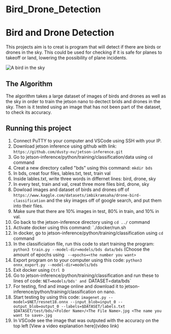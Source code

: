 # Bird_Drone_Detection

# Bird and Drone Detection

 This projects aim is to creat is program that will detect if there are birds or drones in the sky. This could be used for checking if it is safe for planes to takeoff or land, lowering the possibility of plane incidents. 

![A bird in the sky](![out1](https://github.com/James-Ace-G/Bird_Drone_Detection/assets/139392039/07e75958-484b-4441-bbd6-9438baff610d)
)

## The Algorithm

The algorithm takes a large dataset of images of birds and drones as well as the sky in order to train the jetson nano to dectect brids and drones in the sky. Then is it tested using an image that has not been part of the dataset, to check its accuracy. 

## Running this project

1. Connect PuTTY to your computer and VSCode using SSH with your IP. 
2. Download jetson inference using github with link: `https://github.com/dusty-nv/jetson-inference.git`
3. Go to jetson-inference/python/training/classification/data using `cd` command
4. Creat a new directory called "bds" using this command: `mkdir bds`
5. In bds, creat four files, lables.txt, test, train val
6. Inside lables.txt, write three words in differnet lines: bird, drone, sky
7. In every test, train and val, creat three more files bird, drone, sky
8. Dowload images and dataset of birds and drones off of `https://www.kaggle.com/datasets/imbikramsaha/drone-bird-classification` and the sky images off of google search, and put them into their files.
9. Make sure that there are 10% images in test, 80% in train, and 10% in val.
10. Go back to the jetson-inference directory using `cd ../` command 
11. Activate docker using this command: `./docker/run.sh
12. In docker, go to jetson-inference/python/training/classification using `cd` command
13. In the classificiation file, run this code to start training the program: `python3 train.py --model-dir=models/bds data/bds` (Choose the amount of epochs using ` --epochs=<the number you want>`
14. Export program on to your computer using this code: `python3 onnx_export.py --model-dir=models/bds`
15. Exit docker using `Ctrl D`
16. Go to jetson-inference/python/training/classification and run these to lines of code: `NET=models/bds' and `DATASET=data/bds`
17. For testing, find and image online and download it to  jetson-inference/python/training/classification on nano.
18. Start testing by using this code: `imagenet.py --model=$NET/resnet18.onnx --input_blob=input_0 --output_blob=output_0 --labels=$DATASET/labels.txt $DATASET/test/bds/<Folder Name>/<The File Name>.jpg <The name you want to save>.jpg`
19. In VSCode see the image that was outputed with the accuracy on the top left
[View a video explanation here](video link)
